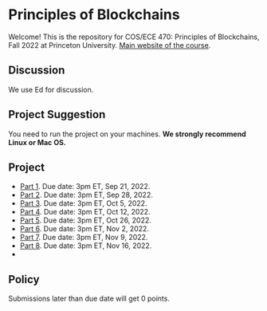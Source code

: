 # Principles of Blockchains

Welcome! This is the repository for COS/ECE 470: Principles of Blockchains, Fall 2022 at Princeton University. [Main website of the course](https://blockchains.princeton.edu/principles-of-blockchains/).

## Discussion
We use Ed for discussion.

## Project Suggestion
You need to run the project on your machines. **We strongly recommend Linux or Mac OS.**

## Project

- [Part 1](Project1). Due date: 3pm ET, Sep 21, 2022.
- [Part 2](Project2). Due date: 3pm ET, Sep 28, 2022.
- [Part 3](Project3). Due date: 3pm ET, Oct 5, 2022.
- [Part 4](Project4). Due date: 3pm ET, Oct 12, 2022.
- [Part 5](Project5). Due date: 3pm ET, Oct 26, 2022.
- [Part 6](Project6). Due date: 3pm ET, Nov 2, 2022.
- [Part 7](Project7). Due date: 3pm ET, Nov 9, 2022.
- [Part 8](Project8). Due date: 3pm ET, Nov 16, 2022.
- 
## Policy
Submissions later than due date will get 0 points.